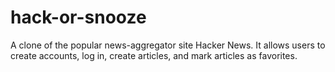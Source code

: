 # hack-or-snooze
A clone of the popular news-aggregator site Hacker News. It allows users to create accounts, log in, create articles, and mark articles as favorites.
